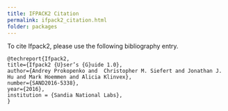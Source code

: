 ```yaml
---
title: IFPACK2 Citation
permalink: ifpack2_citation.html
folder: packages
---
```


To cite Ifpack2, please use the following bibliography entry.

    @techreport{Ifpack2,
    title={Ifpack2 {U}ser’s {G}uide 1.0},
    author={Andrey Prokopenko and  Christopher M. Siefert and Jonathan J. Hu and Mark Hoemmen and Alicia Klinvex},
    number={SAND2016-5338},
    year={2016},
    institution = {Sandia National Labs},
    }